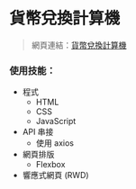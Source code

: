 # 貨幣兌換計算機
> 網頁連結：[貨幣兌換計算機](https://yi-an-chen.github.io/currency_converter/)

### 使用技能：
* 程式
  * HTML
  * CSS
  * JavaScript
* API 串接
  * 使用 axios
* 網頁排版
  * Flexbox
* 響應式網頁 (RWD)
